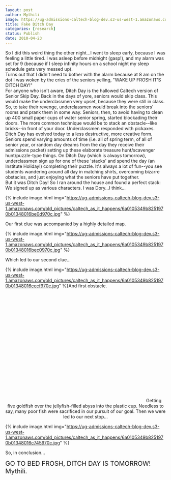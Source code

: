 ```yaml
---
layout: post
author: Mythili
image: https://ug-admissions-caltech-blog-dev.s3-us-west-1.amazonaws.com/old_pictures/caltech_as_it_happens/6a0105349b8251970b01348016bcd3970c.jpg
title: Fake Ditch Day
categories: [research]
status: Publish
date: 2010-04-23
---
```



<p align="center" class="asset asset-video" style="margin: 0px auto; text-align: left; display: block;">
<p align="center" class="asset asset-video" style="margin: 0px auto; text-align: left; display: block;">
<p align="center" class="asset asset-video" style="margin: 0px auto; text-align: left; display: block;">So I did this weird thing the other night...I went to sleep early, because I was feeling a little tired. I was asleep before midnight (gasp!), and my alarm was set for 9 (because if I sleep infinity hours on a school night my sleep schedule gets very messed up).                                                         
<p align="center" class="asset asset-video" style="margin: 0px auto; text-align: left; display: block;">
<p align="center" class="asset asset-video" style="margin: 0px auto; text-align: left; display: block;">
<p align="center" class="asset asset-video" style="margin: 0px auto; text-align: left; display: block;">
<p align="center" class="asset asset-video" style="margin: 0px auto; text-align: left; display: block;">Turns out that I didn't need to bother with the alarm because at 8 am on the dot I was woken by the cries of the seniors yelling, "WAKE UP FROSH IT'S DITCH DAY!"                                       
<p align="center" class="asset asset-video" style="margin: 0px auto; text-align: left; display: block;">
<p align="center" class="asset asset-video" style="margin: 0px auto; text-align: left; display: block;">
<p align="center" class="asset asset-video" style="margin: 0px auto; text-align: left; display: block;">
<p align="center" class="asset asset-video" style="margin: 0px auto; text-align: left; display: block;">
<p align="center" class="asset asset-video" style="margin: 0px auto; text-align: left; display: block;">
<p align="center" class="asset asset-video" style="margin: 0px auto; text-align: left; display: block;">For anyone who isn't aware, Ditch Day is the hallowed Caltech version of Senior Skip Day. Back in the days of yore, seniors would skip class. This would make the underclassmen very upset, because they were still in class. So, to take their revenge, underclassmen would break into the seniors' rooms and prank them in some way. Seniors, then, to avoid having to clean up 400 small paper cups of water senior spring, started blockading their doors. The more common technique would be to stack an obstacle--like bricks--in front of your door. Underclassmen responded with pickaxes.                               
<p align="center" class="asset asset-video" style="margin: 0px auto; text-align: left; display: block;">
<p align="center" class="asset asset-video" style="margin: 0px auto; text-align: left; display: block;">
<p align="center" class="asset asset-video" style="margin: 0px auto; text-align: left; display: block;">
<p align="center" class="asset asset-video" style="margin: 0px auto; text-align: left; display: block;">
<p align="center" class="asset asset-video" style="margin: 0px auto; text-align: left; display: block;">Ditch Day has evolved today to a less destructive, more creative form. Seniors spend varying amounts of time (i.e. all of spring term, of all of senior year, or random day dreams from the day they receive their admissions packet) setting up these elaborate treasure hunt/scavenger hunt/puzzle-type things. On Ditch Day (which is always tomorrow), underclassmen sign up for one of these 'stacks' and spend the day (an Institute Holiday!) completing their puzzle. It's always a lot of fun--you see students wandering around all day in matching shirts, overcoming bizarre obstacles, and just enjoying what the seniors have put together.                                                                         
<p align="center" class="asset asset-video" style="margin: 0px auto; text-align: left; display: block;">
<p align="center" class="asset asset-video" style="margin: 0px auto; text-align: left; display: block;">But it was Ditch Day! So I ran around the house and found a perfect stack:
<p align="center" class="asset asset-video" style="margin: 0px auto; text-align: left; display: block;">

<p align="center" class="asset asset-video" style="margin: 0px auto; text-align: left; display: block;">
<p align="center" class="asset asset-video" style="margin: 0px auto; text-align: left; display: block;">
<p align="center" class="asset asset-video" style="margin: 0px auto; text-align: left; display: block;">
<p align="center" class="asset asset-video" style="margin: 0px auto; text-align: left; display: block;">We signed up as various characters. I was Dory...I think...

<p align="center" class="asset asset-video" style="margin: 0px auto; text-align: left; display: block;">


{% include image.html img="https://ug-admissions-caltech-blog-dev.s3-us-west-1.amazonaws.com/old_pictures/caltech_as_it_happens/6a0105349b8251970b01348016be0d970c.jpg" %}<p align="center" class="asset asset-video" style="margin: 0px auto; text-align: left; display: block;">Our first clue was accompanied by a highly detailed map.

<p align="center" class="asset asset-video" style="margin: 0px auto; text-align: left; display: block;">


{% include image.html img="https://ug-admissions-caltech-blog-dev.s3-us-west-1.amazonaws.com/old_pictures/caltech_as_it_happens/6a0105349b8251970b01348016bec0970c.jpg" %}

Which led to our second clue...


{% include image.html img="https://ug-admissions-caltech-blog-dev.s3-us-west-1.amazonaws.com/old_pictures/caltech_as_it_happens/6a0105349b8251970b01348016cecf970c.jpg" %}And first obstacle.

<p align="center" class="asset asset-video" style="margin: 0pt auto; display: block;"><object height="344" width="425"><param name="movie" value="https://www.youtube.com/v/mByGsDPKEUo&amp;fs=1" /><param name="allowFullScreen" value="true" /><param name="allowscriptaccess" value="always" /><embed allowfullscreen="true" allowscriptaccess="always" height="344" src="https://www.youtube.com/v/mByGsDPKEUo&amp;fs=1" type="application/x-shockwave-flash" width="425" /></object>
Getting five goldfish over the jellyfish-filled abyss into the plastic cup. Needless to say, many poor fish were sacrificed in our pursuit of our goal.                                              
Then we were led to our next stop...


{% include image.html img="https://ug-admissions-caltech-blog-dev.s3-us-west-1.amazonaws.com/old_pictures/caltech_as_it_happens/6a0105349b8251970b01348016c745970c.jpg" %}

<span style="white-space: pre;"><span style="white-space: normal;">So, in conclusion...

<span style="white-space: pre;"><span style="white-space: normal;"><span style="font-size: 20px;">GO TO BED FROSH, DITCH DAY IS TOMORROW!
<span style="white-space: pre;"><span style="white-space: normal;">Mythili.

